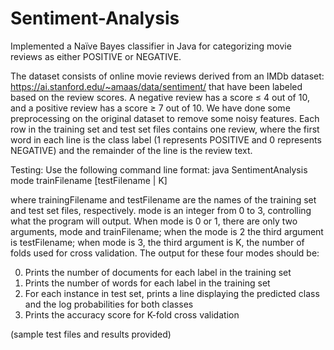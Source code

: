 # Sentiment-Analysis

Implemented a Naïve Bayes classifier in Java for categorizing movie reviews as either POSITIVE or NEGATIVE. 

The dataset consists of online movie reviews derived from an IMDb dataset: https://ai.stanford.edu/~amaas/data/sentiment/ that have been labeled based on the review scores. A negative review has a score ≤ 4 out of 10, and a positive review has a score ≥ 7 out of 10. We have done some preprocessing on the original dataset to remove some noisy features. Each row in the training set and test set files contains one review, where the first word in each line is the class label (1 represents POSITIVE and 0 represents NEGATIVE) and the remainder of the line is the review text.

Testing:
Use the following command line format:
java SentimentAnalysis mode trainFilename [testFilename | K]
  
where trainingFilename and testFilename are the names of the training set and test set files, respectively. mode is an integer from 0 to 3, controlling what the program will output. When mode is 0 or 1, there are only two arguments, mode and trainFilename; when the mode is 2 the third argument is testFilename; when mode is 3, the third argument is K, the number of folds used for cross validation. The output for these four modes should be:
  
0. Prints the number of documents for each label in the training set
1. Prints the number of words for each label in the training set
2. For each instance in test set, prints a line displaying the predicted class and the log probabilities for both classes
3. Prints the accuracy score for K-fold cross validation

(sample test files and results provided)
